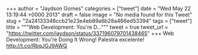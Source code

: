 
+++
author = "Jaydson Gomes"
categories = ["tweet"]
date = "Wed May 22 13:19:44 +0000 2013"
draft = false
image = "No media found for this Tweet"
slug = "2a24133348ccb21e23e4eb89a6b28a466ed53394"
tags = ["tweet"]
title = """Web Development: You're D..."""
tweet = true
tweet_url = "https://twitter.com/jaydson/status/337196079701438465"
+++
Web Development: You're Doing It Wrong! Palestra excelente! http://t.co/RbqJGJ9AWQ
